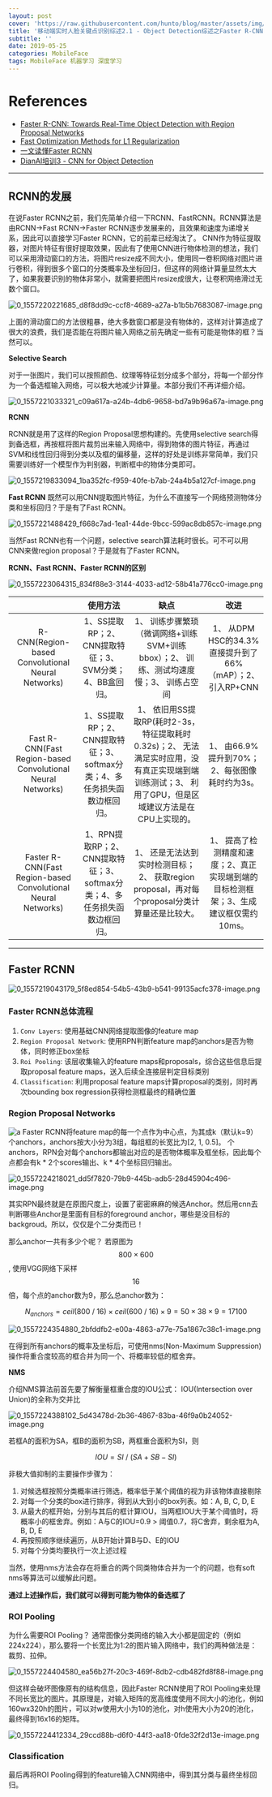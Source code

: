 ```yaml
---
layout: post
cover: 'https://raw.githubusercontent.com/hunto/blog/master/assets/img/MobileFace/1557219046297-5f8ed854-54b5-43b9-b541-99135acfc378-image.png'
title: '移动端实时人脸关键点识别综述2.1 - Object Detection综述之Faster R-CNN'
subtitle: ''
date: 2019-05-25
categories: MobileFace
tags: MobileFace 机器学习 深度学习
---
```


# References

* [Faster R-CNN: Towards Real-Time Object Detection with Region Proposal Networks
](https://arxiv.org/abs/1506.01497)
* [Fast Optimization Methods for L1 Regularization](http://pages.cs.wisc.edu/~gfung/GeneralL1/L1_approx_bounds.pdf)
* [一文读懂Faster RCNN](https://zhuanlan.zhihu.com/p/31426458)
* [DianAI培训3 - CNN for Object Detection](https://github.com/hunto/DianAICourse_Summer/blob/master/Lectures/3_CNN_for_object_detection/DianAI%E5%9F%B9%E8%AE%AD3-%E9%BB%84%E6%B6%9B.pdf)

---

## RCNN的发展

在说Faster RCNN之前，我们先简单介绍一下RCNN、FastRCNN。RCNN算法是由RCNN->Fast RCNN->Faster RCNN逐步发展来的，且效果和速度为递增关系，因此可以直接学习Faster RCNN，它的前辈已经淘汰了。
CNN作为特征提取器，对图片特征有很好提取效果，因此有了使用CNN进行物体检测的想法，我们可以采用滑动窗口的方法，将图片resize成不同大小，使用同一卷积网络对图片进行卷积，得到很多个窗口的分类概率及坐标回归，但这样的网络计算量显然太大了，如果我要识别的物体非常小，就需要把图片resize成很大，让卷积网络滑过无数个窗口。

![0_1557220221685_d8f8dd9c-ccf8-4689-a27a-b1b5b7683087-image.png](https://raw.githubusercontent.com/hunto/blog/master/assets/img/MobileFace/1557220222534-d8f8dd9c-ccf8-4689-a27a-b1b5b7683087-image.png) 

上面的滑动窗口的方法很粗暴，绝大多数窗口都是没有物体的，这样对计算造成了很大的浪费，我们是否能在将图片输入网络之前先确定一些有可能是物体的框？当然可以。

**Selective Search**

对于一张图片，我们可以按照颜色、纹理等特征划分成多个部分，将每一个部分作为一个备选框输入网络，可以极大地减少计算量。本部分我们不再详细介绍。

![0_1557221033321_c09a617a-a24b-4db6-9658-bd7a9b96a67a-image.png](https://raw.githubusercontent.com/hunto/blog/master/assets/img/MobileFace/1557221043510-c09a617a-a24b-4db6-9658-bd7a9b96a67a-image.png) 

**RCNN**

RCNN就是用了这样的Region Proposal思想构建的。先使用selective search得到备选框，再按框将图片裁剪出来输入网络中，得到物体的图片特征，再通过SVM和线性回归得到分类以及框的偏移量，这样的好处是训练非常简单，我们只需要训练好一个模型作为判别器，判断框中的物体分类即可。

![0_1557219833094_1ba352fc-f959-40fe-b7ab-24a4b5a127cf-image.png](https://raw.githubusercontent.com/hunto/blog/master/assets/img/MobileFace/1557219835588-1ba352fc-f959-40fe-b7ab-24a4b5a127cf-image.png) 

**Fast RCNN**
既然可以用CNN提取图片特征，为什么不直接写一个网络预测物体分类和坐标回归？于是有了Fast RCNN。

![0_1557221488429_f668c7ad-1ea1-44de-9bcc-599ac8db857c-image.png](https://raw.githubusercontent.com/hunto/blog/master/assets/img/MobileFace/1557221509019-f668c7ad-1ea1-44de-9bcc-599ac8db857c-image.png) 

当然Fast RCNN也有一个问题，selective search算法耗时很长。可不可以用CNN来做region proposal？于是就有了Faster RCNN。

**RCNN、Fast RCNN、Faster RCNN的区别**

![0_1557223064315_834f88e3-3144-4033-ad12-58b41a776cc0-image.png](https://raw.githubusercontent.com/hunto/blog/master/assets/img/MobileFace/1557223067711-834f88e3-3144-4033-ad12-58b41a776cc0-image.png) 


||使用方法|缺点|改进|
|:--:|:--:|:--:|:--:|
|R-CNN(Region-based Convolutional Neural Networks)|1、SS提取RP；2、CNN提取特征；3、SVM分类；4、BB盒回归。|1、 训练步骤繁琐（微调网络+训练SVM+训练bbox）；2、 训练、测试均速度慢；3、 训练占空间|1、 从DPM HSC的34.3%直接提升到了66%（mAP）；2、 引入RP+CNN|
|Fast R-CNN(Fast Region-based Convolutional Neural Networks)|1、SS提取RP；2、CNN提取特征；3、softmax分类；4、多任务损失函数边框回归。|1、 依旧用SS提取RP(耗时2-3s，特征提取耗时0.32s)；2、 无法满足实时应用，没有真正实现端到端训练测试；3、 利用了GPU，但是区域建议方法是在CPU上实现的。|1、 由66.9%提升到70%；2、每张图像耗时约为3s。|
|Faster R-CNN(Fast Region-based Convolutional Neural Networks)|1、RPN提取RP；2、CNN提取特征；3、softmax分类；4、多任务损失函数边框回归。|1、 还是无法达到实时检测目标；2、 获取region proposal，再对每个proposal分类计算量还是比较大。|1、 提高了检测精度和速度；2、真正实现端到端的目标检测框架；3、生成建议框仅需约10ms。|


---

## Faster RCNN

![0_1557219043179_5f8ed854-54b5-43b9-b541-99135acfc378-image.png](https://raw.githubusercontent.com/hunto/blog/master/assets/img/MobileFace/1557219046297-5f8ed854-54b5-43b9-b541-99135acfc378-image.png) 

### Faster RCNN总体流程

1. `Conv Layers`: 使用基础CNN网络提取图像的feature map
2. `Region Proposal Network`: 使用RPN判断feature map的anchors是否为物体，同时修正box坐标
3. `Roi Pooling`: 该层收集输入的feature maps和proposals，综合这些信息后提取proposal feature maps，送入后续全连接层判定目标类别
4. `Classification`: 利用proposal feature maps计算proposal的类别，同时再次bounding box regression获得检测框最终的精确位置

### Region Proposal Networks

![a](https://raw.githubusercontent.com/hunto/blog/master/assets/img/MobileFace/1557223485731-e3910f94-7ac5-484d-a82c-b4a1d8c6ddef-image.png)
Faster RCNN将feature map的每一个点作为中心点，为其成k（默认k=9）个anchors，anchors按大小分为3组，每组框的长宽比为[2, 1, 0.5]。 个anchors，RPN会对每个anchors都输出对应的是否物体概率及框坐标，因此每个点都会有k * 2个scores输出、k * 4个坐标回归输出。

![0_1557224218021_dd5f7820-79b9-445b-adb5-28d45904c496-image.png](https://raw.githubusercontent.com/hunto/blog/master/assets/img/MobileFace/1557224220782-dd5f7820-79b9-445b-adb5-28d45904c496-image.png) 

其实RPN最终就是在原图尺度上，设置了密密麻麻的候选Anchor。然后用cnn去判断哪些Anchor是里面有目标的foreground anchor，哪些是没目标的backgroud。所以，仅仅是个二分类而已！

那么anchor一共有多少个呢？
若原图为 $$800 \times 600$$, 使用VGG网络下采样 $$16$$ 倍，每个点的anchor数为9，那么总anchor数为：

$$N_{anchors} = ceil(800\ /\ 16)\times ceil(600\ /\ 16)\times 9 = 50 \times 38  \times 9 = 17100$$

![0_1557224354880_2bfddfb2-e00a-4863-a77e-75a1867c38c1-image.png](https://raw.githubusercontent.com/hunto/blog/master/assets/img/MobileFace/1557224364169-2bfddfb2-e00a-4863-a77e-75a1867c38c1-image.png) 

在得到所有anchors的概率及坐标后，可使用nms(Non-Maximum Suppression)操作将重合度较高的框合并为同一个、将概率较低的框舍弃。

**NMS**

介绍NMS算法前首先要了解衡量框重合度的IOU公式：
IOU(Intersection over Union)的全称为交并比

![0_1557224388102_5d43478d-2b36-4867-83ba-46f9a0b24052-image.png](https://raw.githubusercontent.com/hunto/blog/master/assets/img/MobileFace/1557224388281-5d43478d-2b36-4867-83ba-46f9a0b24052-image.png) 

若框A的面积为SA，框B的面积为SB，两框重合面积为SI，则

$$IOU = SI\ /\ (SA + SB - SI)$$

非极大值抑制的主要操作步骤为：
1. 对候选框按照分类概率进行筛选，概率低于某个阈值的视为非该物体直接剔除
2. 对每一个分类的box进行排序，得到从大到小的box列表。如：A, B, C, D, E
3. 从最大的框开始，分别与其后的框计算IOU，当两框IOU大于某个阈值时，将概率小的框舍弃。例如：A与C的IOU=0.9 > 阈值0.7，将C舍弃，剩余框为A, B, D, E
4. 再按照顺序继续遍历，从B开始计算B与D、E的IOU
5. 对每个分类均要执行一次上述过程

当然，使用nms方法会存在将重合的两个同类物体合并为一个的问题，也有soft nms等算法可以缓解此问题。

**通过上述操作后，我们就可以得到可能为物体的备选框了**

### ROI Pooling  

为什么需要ROI Pooling？
通常图像分类网络的输入大小都是固定的（例如224x224），那么要将一个长宽比为1:2的图片输入网络中，我们的两种做法是：裁剪、拉伸。

![0_1557224404580_ea56b27f-20c3-469f-8db2-cdb482fd8f88-image.png](https://raw.githubusercontent.com/hunto/blog/master/assets/img/MobileFace/1557224406403-ea56b27f-20c3-469f-8db2-cdb482fd8f88-image.png) 

但这样会破坏图像原有的结构信息，因此Faster RCNN使用了ROI Pooling来处理不同长宽比的图片。其原理是，对输入矩阵的宽高维度使用不同大小的池化，例如160wx320h的图片，可以对w使用大小为10的池化，对h使用大小为20的池化，最终得到16x16的矩阵。

![0_1557224412334_29ccd88b-d6f0-44f3-aa18-0fde32f2d13e-image.png](https://raw.githubusercontent.com/hunto/blog/master/assets/img/MobileFace/1557224412954-29ccd88b-d6f0-44f3-aa18-0fde32f2d13e-image.png) 

### Classification

最后再将ROI Pooling得到的feature输入CNN网络中，得到其分类与最终坐标回归。




